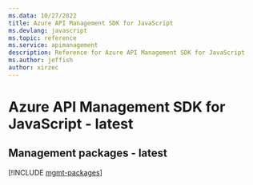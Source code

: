 ```yaml
---
ms.data: 10/27/2022
title: Azure API Management SDK for JavaScript
ms.devlang: javascript
ms.topic: reference
ms.service: apimanagement
description: Reference for Azure API Management SDK for JavaScript
ms.author: jeffish
author: xirzec
---
```

# Azure API Management SDK for JavaScript - latest

## Management packages - latest
[!INCLUDE [mgmt-packages](api-management-mgmt-index.md)]